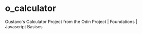 # o_calculator
Gustavo's Calculator Project from the Odin Project | Foundations | Javascript Basiscs
